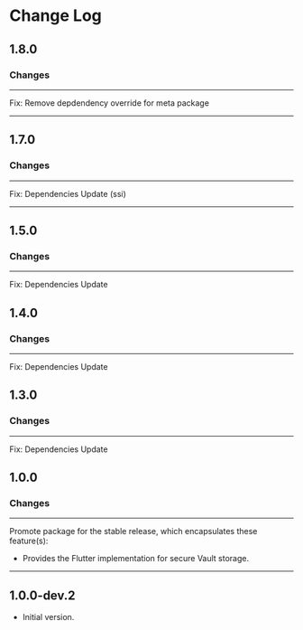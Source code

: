 # Change Log

## 1.8.0

### Changes

---

Fix: Remove depdendency override for meta package

---



## 1.7.0

### Changes

---

Fix: Dependencies Update (ssi)

---


## 1.5.0

### Changes

---

Fix: Dependencies Update


## 1.4.0

### Changes

---

Fix: Dependencies Update

## 1.3.0

### Changes

---

Fix: Dependencies Update

## 1.0.0

### Changes

---

Promote package for the stable release, which encapsulates these feature(s):

* Provides the Flutter implementation for secure Vault storage.

---

## 1.0.0-dev.2

- Initial version.
